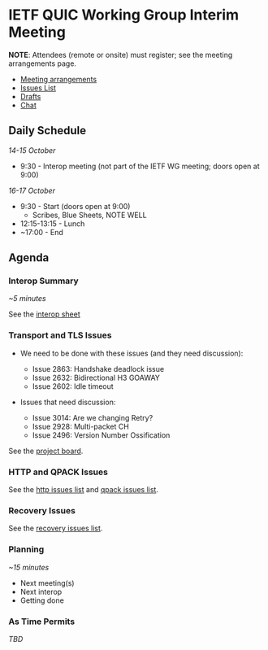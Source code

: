 # IETF QUIC Working Group Interim Meeting

**NOTE**: Attendees (remote or onsite) must register; see the meeting arrangements page.

* [Meeting arrangements](https://github.com/quicwg/wg-materials/blob/master/interim-19-10/arrangements.md)
* [Issues List](https://github.com/quicwg/base-drafts/issues)
* [Drafts](https://github.com/quicwg/base-drafts)
* [Chat](xmpp:quic@jabber.ietf.org?join)

## Daily Schedule

_14-15 October_

* 9:30 - Interop meeting (not part of the IETF WG meeting; doors open at 9:00)


_16-17 October_

* 9:30 - Start (doors open at 9:00)
  * Scribes, Blue Sheets, NOTE WELL
* 12:15-13:15 - Lunch
* ~17:00 - End


## Agenda

### Interop Summary

_~5 minutes_

See the [interop sheet](https://docs.google.com/spreadsheets/d/1D0tW89vOoaScs3IY9RGC0UesWGAwE6xyLk0l4JtvTVg/edit#gid=535093126)


### Transport and TLS Issues

* We need to be done with these issues (and they need discussion):
  * Issue 2863: Handshake deadlock issue
  * Issue 2632: Bidirectional H3 GOAWAY
  * Issue 2602: Idle timeout

* Issues that need discussion:
  * Issue 3014: Are we changing Retry?
  * Issue 2928: Multi-packet CH
  * Issue 2496: Version Number Ossification

See the [project board](https://github.com/quicwg/base-drafts/projects/5).


### HTTP and QPACK Issues

See the [http issues list](https://github.com/quicwg/base-drafts/issues?utf8=✓&q=is%3Aissue+is%3Aopen+label%3A-http+label%3Adesign) and [qpack issues list](https://github.com/quicwg/base-drafts/issues?utf8=✓&q=is%3Aissue+is%3Aopen+label%3A-qpack+label%3Adesign).

### Recovery Issues

See the [recovery issues list](https://github.com/quicwg/base-drafts/issues?utf8=✓&q=is%3Aissue+is%3Aopen+label%3A-recovery+label%3Adesign).


### Planning

_~15 minutes_

- Next meeting(s)
- Next interop
- Getting done


### As Time Permits



_TBD_